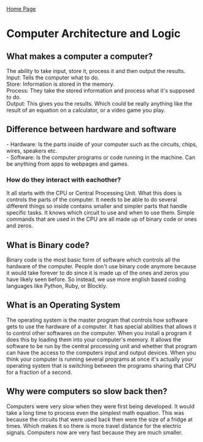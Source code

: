 [Home Page](README.md)

<DOCTYPE html>
<html>
<title>DISCUSSION_06b</title>
    <h1>Computer Architecture and Logic</h1>
    <h2>What makes a computer a computer?</h2>
    <p>
    The ability to take input, store it, process it and then output the results.
    <bold>Input:</bold> Tells the computer what to do.<br>
    <bold>Store:</bold> Information is stored in the memory.<br>
    <bold>Process:</bold> They take the stored information and process what it's supposed to do.<br>
    <bold>Output:</bold> This gives you the results. Which could be really anything like the result of an equation on a calculator, or a video game you play.<br>
    </p>
    <h2>Difference between hardware and software</h2>
    <p>
    - Hardware: Is the parts inside of your computer such as the circuits, chips, wires, speakers etc. <br>
    - Software: Is the computer programs or code running in the machine. Can be anything from apps to webpages and games. <br>
    <h3>How do they interact with eachother?</h3>
    It all starts with the CPU or Central Processing Unit. What this does is controls the parts of the computer. It needs to be able to do several different things so inside contains smaller and simpler parts that handle specific tasks. It knows which circuit to use and when to use them. Simple commands that are used in the CPU are all made up of binary code or ones and zeros.
    </p>
    <h2>What is Binary code?</h2>
    <p>
    Binary code is the most basic form of software which controls all the hardware of the computer. People don't use binary code anymore because it would take forever to do since it is made up of the ones and zeros you have likely seen before. So instead, we use more english based coding languages like Python, Ruby, or Blockly. 
    </p>
    <h2>What is an Operating System</h2>
    <p>
    The operating system is the master program that controls how software gets to use the hardware of a computer. It has special abilities that allows it to control other softwares on the computer. When you install a program it does this by loading them into your computer's memory. It allows the software to be run by the central processing unit and whether that program can have the access to the computers input and output devices. When you think your computer is running several programs at once it's actually your operating system that is switching between the programs sharing that CPU for a fraction of a second.
    </p>
    <h2>Why were computers so slow back then?</h2>
    <p>
    Computers were very slow when they were first being developed. It would take a long time to process even the simplest math equation. This was because the circuits that were used back then were the size of a fridge at times. Which makes it so there is more travel distance for the electric signals. Computers now are very fast because they are much smaller. 
    </p>
    


















</html>